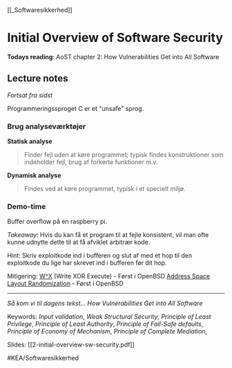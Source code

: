 [[_Softwaresikkerhed]]

# Initial Overview of Software Security

**Todays reading**: AoST chapter 2: How Vulnerabilities Get into All Software

## Lecture notes
*Fortsat fra sidst*

Programmeringssproget C er et "unsafe" sprog.

### Brug analyseværktøjer
**Statisk analyse**
> Finder fejl uden at køre programmet; typisk findes konstruktioner som indeholder fejl, brug af forkerte funktioner m.v.
	
**Dynamisk analyse**
> Findes ved at køre programmet, typisk i et specielt miljø.

### Demo-time
Buffer overflow på en raspberry pi.

*Takeaway*: Hvis du kan få et program til at fejle konsistent, vil man ofte kunne udnytte dette til at få afviklet arbitrær kode.

Hint: Skriv exploitkode ind i bufferen og slut af med et hop til den exploitkode du lige har skrevet ind i bufferen før dit hop.

Mitigering:
[W^X](https://en.wikipedia.org/wiki/W%5EX) (Write XOR Execute) - Først i OpenBSD
[Address Space Layout Randomization](https://en.wikipedia.org/wiki/Address_space_layout_randomization) - Først i OpenBSD

---

*Så kom vi til dagens tekst... How Vulnerabilities Get into All Software*


Keywords: *Input validation*, *Weak Structural Security*, *Principle of Least Privilege*, *Principle of Least Authority*, *Principle of Fail-Safe defaults*, *Principle of Economy of Mechanism*, *Principle of Complete Mediation*, 

Slides: [[2-initial-overview-sw-security.pdf]]



#KEA/Softwaresikkerhed 